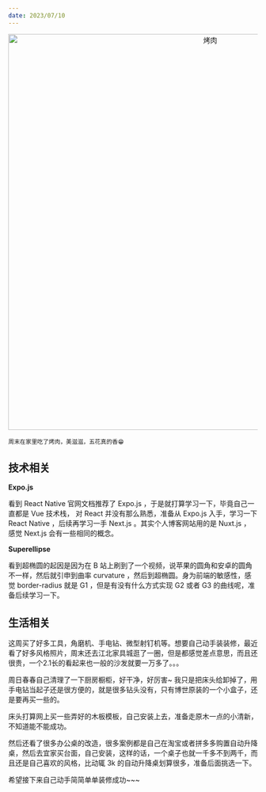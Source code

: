 ```yaml
---
date: 2023/07/10
---
```


<p align="center">
  <img alt="烤肉" src="https://cdn.jsdelivr.net/gh/pinky-pig/pic-bed/images烤肉.jpg" width=800 />  
</p>

<small>周末在家里吃了烤肉，美滋滋，五花真的香😁</small>  

## 技术相关

**Expo.js**

看到 React Native 官网文档推荐了 Expo.js ，于是就打算学习一下，毕竟自己一直都是 Vue 技术栈， 对 React 并没有那么熟悉，准备从 Expo.js 入手，学习一下 React Native ，后续再学习一手 Next.js 。其实个人博客网站用的是 Nuxt.js ， 感觉 Next.js 会有一些相同的概念。

**Superellipse**

看到超椭圆的起因是因为在 B 站上刷到了一个视频，说苹果的圆角和安卓的圆角不一样，然后就引申到曲率 curvature ，然后到超椭圆。身为前端的敏感性，感觉 border-radius 就是 G1 ，但是有没有什么方式实现 G2 或者 G3 的曲线呢，准备后续学习一下。

## 生活相关

这周买了好多工具，角磨机、手电钻、微型射钉机等。想要自己动手装装修，最近看了好多风格照片，周末还去江北家具城逛了一圈，但是都感觉差点意思，而且还很贵，一个2.1长的看起来也一般的沙发就要一万多了。。。

周日春春自己清理了一下厨房橱柜，好干净，好厉害~ 我只是把床头给卸掉了，用手电钻当起子还是很方便的，就是很多钻头没有，只有博世原装的一个小盒子，还是要再买一些的。

床头打算网上买一些弄好的木板模板，自己安装上去，准备走原木一点的小清新，不知道能不能成功。

然后还看了很多办公桌的改造，很多案例都是自己在淘宝或者拼多多购置自动升降桌，然后去宜家买台面，自己安装，这样的话，一个桌子也就一千多不到两千，而且还是自己喜欢的风格，比动辄 3k 的自动升降桌划算很多，准备后面挑选一下。

希望接下来自己动手简简单单装修成功~~~
